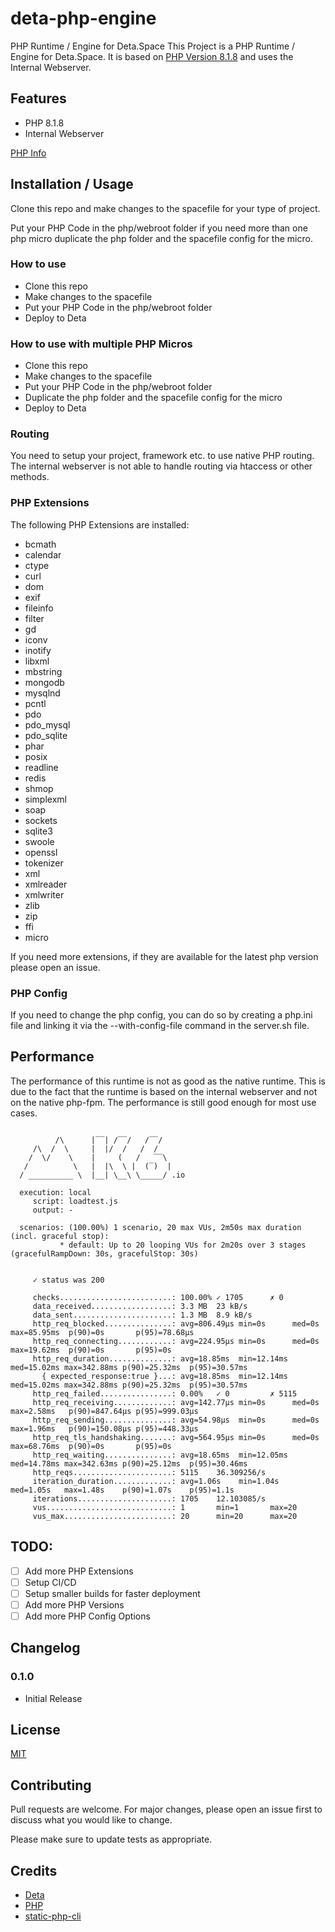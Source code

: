 # deta-php-engine
PHP Runtime / Engine for Deta.Space
This Project is a PHP Runtime / Engine for Deta.Space. It is based on [PHP Version 8.1.8](https://www.php.net/) and uses the Internal Webserver.

## Features
- PHP 8.1.8
- Internal Webserver

[PHP Info](https://github.com/tuefekci/deta-php-engine/blob/main/phpinfo.png)

## Installation / Usage
Clone this repo and make changes to the spacefile for your type of project.

Put your PHP Code in the php/webroot folder if you need more than one php micro duplicate the php folder and the spacefile config for the micro.

### How to use
- Clone this repo
- Make changes to the spacefile
- Put your PHP Code in the php/webroot folder
- Deploy to Deta
  
### How to use with multiple PHP Micros
- Clone this repo
- Make changes to the spacefile
- Put your PHP Code in the php/webroot folder
- Duplicate the php folder and the spacefile config for the micro
- Deploy to Deta

### Routing
You need to setup your project, framework etc. to use native PHP routing. The internal webserver is not able to handle routing via htaccess or other methods.

### PHP Extensions
The following PHP Extensions are installed:
- bcmath
- calendar
- ctype
- curl
- dom
- exif
- fileinfo
- filter
- gd
- iconv
- inotify
- libxml
- mbstring
- mongodb
- mysqlnd
- pcntl
- pdo
- pdo_mysql
- pdo_sqlite
- phar
- posix
- readline
- redis
- shmop
- simplexml
- soap
- sockets
- sqlite3
- swoole
- openssl
- tokenizer
- xml
- xmlreader
- xmlwriter
- zlib
- zip
- ffi
- micro

If you need more extensions, if they are available for the latest php version please open an issue.

### PHP Config
If you need to change the php config, you can do so by creating a php.ini file and linking it via the --with-config-file command in the server.sh file.

## Performance
The performance of this runtime is not as good as the native runtime. This is due to the fact that the runtime is based on the internal webserver and not on the native php-fpm. The performance is still good enough for most use cases.

```

          /\      |‾‾| /‾‾/   /‾‾/
     /\  /  \     |  |/  /   /  /
    /  \/    \    |     (   /   ‾‾\
   /          \   |  |\  \ |  (‾)  |
  / __________ \  |__| \__\ \_____/ .io

  execution: local
     script: loadtest.js
     output: -

  scenarios: (100.00%) 1 scenario, 20 max VUs, 2m50s max duration (incl. graceful stop):
           * default: Up to 20 looping VUs for 2m20s over 3 stages (gracefulRampDown: 30s, gracefulStop: 30s)


     ✓ status was 200

     checks.........................: 100.00% ✓ 1705      ✗ 0
     data_received..................: 3.3 MB  23 kB/s
     data_sent......................: 1.3 MB  8.9 kB/s
     http_req_blocked...............: avg=806.49µs min=0s      med=0s      max=85.95ms  p(90)=0s       p(95)=78.68µs
     http_req_connecting............: avg=224.95µs min=0s      med=0s      max=19.62ms  p(90)=0s       p(95)=0s
     http_req_duration..............: avg=18.85ms  min=12.14ms med=15.02ms max=342.88ms p(90)=25.32ms  p(95)=30.57ms
       { expected_response:true }...: avg=18.85ms  min=12.14ms med=15.02ms max=342.88ms p(90)=25.32ms  p(95)=30.57ms
     http_req_failed................: 0.00%   ✓ 0         ✗ 5115
     http_req_receiving.............: avg=142.77µs min=0s      med=0s      max=2.58ms   p(90)=847.64µs p(95)=999.03µs
     http_req_sending...............: avg=54.98µs  min=0s      med=0s      max=1.96ms   p(90)=150.08µs p(95)=448.33µs
     http_req_tls_handshaking.......: avg=564.95µs min=0s      med=0s      max=68.76ms  p(90)=0s       p(95)=0s
     http_req_waiting...............: avg=18.65ms  min=12.05ms med=14.78ms max=342.63ms p(90)=25.12ms  p(95)=30.46ms
     http_reqs......................: 5115    36.309256/s
     iteration_duration.............: avg=1.06s    min=1.04s   med=1.05s   max=1.48s    p(90)=1.07s    p(95)=1.1s
     iterations.....................: 1705    12.103085/s
     vus............................: 1       min=1       max=20
     vus_max........................: 20      min=20      max=20

```

## TODO:
- [ ] Add more PHP Extensions
- [ ] Setup CI/CD
- [ ] Setup smaller builds for faster deployment
- [ ] Add more PHP Versions
- [ ] Add more PHP Config Options

## Changelog
### 0.1.0
- Initial Release

## License
[MIT](https://choosealicense.com/licenses/mit/)

## Contributing
Pull requests are welcome. For major changes, please open an issue first to discuss what you would like to change.

Please make sure to update tests as appropriate.

## Credits
- [Deta](https://deta.sh/)
- [PHP](https://www.php.net/)
- [static-php-cli](https://github.com/crazywhalecc/static-php-cli/blob/bash-version/README-en.md)

